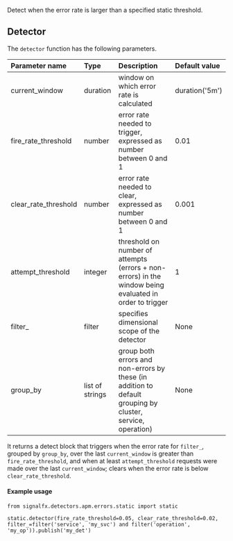 Detect when the error rate is larger than a specified static threshold.


## Detector

The `detector` function has the following parameters.

|Parameter name|Type|Description|Default value|
|:---|:---|:---|:---|
|current_window|duration|window on which error rate is calculated|duration('5m')|
|fire_rate_threshold|number|error rate needed to trigger, expressed as number between 0 and 1|0.01|
|clear_rate_threshold|number|error rate needed to clear, expressed as number between 0 and 1|0.001|
|attempt_threshold|integer|threshold on number of attempts (errors + non-errors) in the window being evaluated in order to trigger|1|
|filter_|filter|specifies dimensional scope of the detector|None|
|group_by|list of strings|group both errors and non-errors by these (in addition to default grouping by cluster, service, operation)|None|

It returns a detect block that triggers when the error rate for `filter_`, grouped by `group_by`, over the last `current_window` is greater than `fire_rate_threshold`, and when at least `attempt_threshold` requests were made over the last `current_window`; clears when the error rate is below `clear_rate_threshold`.


#### Example usage
~~~~~~~~~~~~~~~~~~~~
from signalfx.detectors.apm.errors.static import static

static.detector(fire_rate_threshold=0.05, clear_rate_threshold=0.02, filter_=filter('service', 'my_svc') and filter('operation', 'my_op')).publish('my_det')
~~~~~~~~~~~~~~~~~~~~